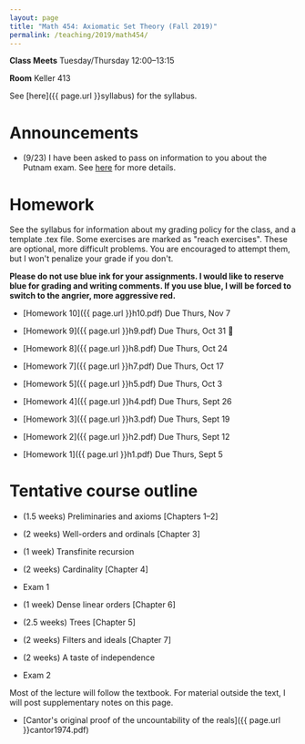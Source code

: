 ```yaml
---
layout: page
title: "Math 454: Axiomatic Set Theory (Fall 2019)"
permalink: /teaching/2019/math454/
---
```


**Class Meets** Tuesday/Thursday 12:00–13:15

**Room** Keller 413

See [here]({{ page.url }}syllabus) for the syllabus.

Announcements
=============

* (9/23) I have been asked to pass on information to you about the Putnam exam. See [here](http://www.math.hawaii.edu/~pavel/putnam/) for more details.

Homework
========

See the syllabus for information about my grading policy for the class, and a template .tex file. Some exercises are marked as "reach exercises". These are optional, more difficult problems. You are encouraged to attempt them, but I won't penalize your grade if you don't.

**Please do not use blue ink for your assignments. I would like to reserve blue for grading and writing comments. If you use blue, I will be forced to switch to the angrier, more aggressive red.**

* [Homework 10]({{ page.url }}h10.pdf) Due Thurs, Nov 7

* [Homework 9]({{ page.url }}h9.pdf) Due Thurs, Oct 31 🎃

* [Homework 8]({{ page.url }}h8.pdf) Due Thurs, Oct 24

* [Homework 7]({{ page.url }}h7.pdf) Due Thurs, Oct 17

* [Homework 5]({{ page.url }}h5.pdf) Due Thurs, Oct 3

* [Homework 4]({{ page.url }}h4.pdf) Due Thurs, Sept 26

* [Homework 3]({{ page.url }}h3.pdf) Due Thurs, Sept 19

* [Homework 2]({{ page.url }}h2.pdf) Due Thurs, Sept 12

* [Homework 1]({{ page.url }}h1.pdf) Due Thurs, Sept 5


Tentative course outline
=========

* (1.5 weeks) Preliminaries and axioms [Chapters 1–2]

* (2 weeks) Well-orders and ordinals [Chapter 3]

* (1 week) Transfinite recursion

* (2 weeks) Cardinality [Chapter 4]

* Exam 1

* (1 week) Dense linear orders [Chapter 6]

* (2.5 weeks) Trees [Chapter 5]

* (2 weeks) Filters and ideals [Chapter 7]

* (2 weeks) A taste of independence

* Exam 2

Most of the lecture will follow the textbook. For material outside the text, I will post supplementary notes on this page.

* [Cantor's original proof of the uncountability of the reals]({{ page.url }}cantor1974.pdf)
